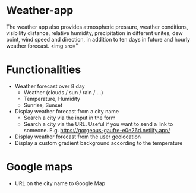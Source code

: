 # Weather-app
The weather app also provides atmospheric pressure, weather conditions, visibility distance, relative humidity, precipitation in different unites, dew point, wind speed and direction, in addition to ten days in future and hourly weather forecast.
<img src="
# Functionalities
- Weather forecast over 8 day
  - Weather (clouds / sun / rain / ...)
  - Temperature, Humidity
  - Sunrise, Sunset
- Display weather forecast from a city name
  - Search a city via the input in the form
  - Search a city via the URL. Useful if you want to send a link to someone. E.g. https://gorgeous-gaufre-e0e26d.netlify.app/
- Display weather forecast from the user geolocation
- Display a custom gradient background according to the temperature

# Google maps
- URL on the city name to Google Map
